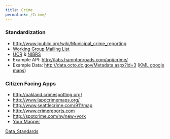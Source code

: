 ```yaml
---
title: Crime
permalink: /Crime/
---
```


### Standardization

-   <http://www.ipublic.org/wiki/Municipal_crime_reporting>
-   [Working Group Mailing List](http://groups.google.com/group/ogw-standards-working-group)
-   [UCR](http://en.wikipedia.org/wiki/Uniform_Crime_Reports) & [NIBRS](http://en.wikipedia.org/wiki/NIBRS)
-   Example API: <http://labs.hamptonroads.com/api/crime/>
-   Example Data: <http://data.octo.dc.gov/Metadata.aspx?id=3> ([KML google maps](http://maps.google.com/?q=http://data.octo.dc.gov/Gateway_2009120223593.ashx?name=http://data.octo.dc.gov/feeds/crime_incidents/crime_incidents_current.kml))

### Citizen Facing Apps

-   <http://oakland.crimespotting.org/>
-   <http://www.lapdcrimemaps.org/>
-   <http://www.seattlecrime.com/911/map>
-   <http://www.crimereports.com>
-   <http://spotcrime.com/ny/new+york>
-   [Your Mapper](http://www.yourmapper.com/browse/Crime/Location/All/map.htm)

[Data_Standards](/Category:Data_Standards "wikilink")
